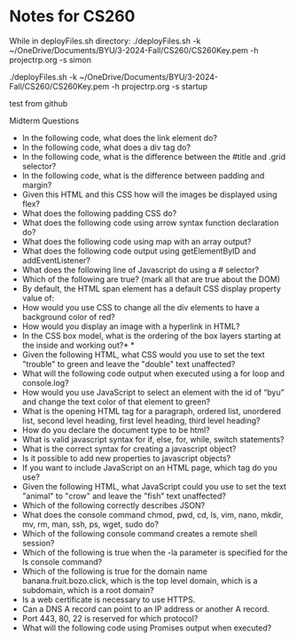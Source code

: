 # Notes for CS260

While in deployFiles.sh directory:
./deployFiles.sh -k  ~/OneDrive/Documents/BYU/3-2024-Fall/CS260/CS260Key.pem -h projectrp.org -s simon

./deployFiles.sh -k  ~/OneDrive/Documents/BYU/3-2024-Fall/CS260/CS260Key.pem -h projectrp.org -s startup


test from github

Midterm Questions
* In the following code, what does the link element do?
* In the following code, what does a div tag do?
* In the following code, what is the difference between the #title and .grid selector?
* In the following code, what is the difference between padding and margin?
* Given this HTML and this CSS how will the images be displayed using flex?
* What does the following padding CSS do?
* What does the following code using arrow syntax function declaration do?
* What does the following code using map with an array output?
* What does the following code output using getElementByID and addEventListener?
* What does the following line of Javascript do using a # selector?
* Which of the following are true? (mark all that are true about the DOM)
* By default, the HTML span element has a default CSS display property value of: 
* How would you use CSS to change all the div elements to have a background color of red?
* How would you display an image with a hyperlink in HTML?
* In the CSS box model, what is the ordering of the box layers starting at the inside and working out?* * 
* Given the following HTML, what CSS would you use to set the text "trouble" to green and leave the "double" text unaffected?
* What will the following code output when executed using a for loop and console.log?
* How would you use JavaScript to select an element with the id of “byu” and change the text color of that element to green?
* What is the opening HTML tag for a paragraph, ordered list, unordered list, second level heading, first level heading, third level heading?
* How do you declare the document type to be html?
* What is valid javascript syntax for if, else, for, while, switch statements?
* What is the correct syntax for creating a javascript object?
* Is it possible to add new properties to javascript objects?
* If you want to include JavaScript on an HTML page, which tag do you use?
* Given the following HTML, what JavaScript could you use to set the text "animal" to "crow" and leave the "fish" text unaffected?
* Which of the following correctly describes JSON?
* What does the console command chmod, pwd, cd, ls, vim, nano, mkdir, mv, rm, man, ssh, ps, wget, sudo  do?
* Which of the following console command creates a remote shell session?
* Which of the following is true when the -la parameter is specified for the ls console command?
* Which of the following is true for the domain name banana.fruit.bozo.click, which is the top level domain, which is a subdomain, which is a root domain?
* Is a web certificate is necessary to use HTTPS.
* Can a DNS A record can point to an IP address or another A record.
* Port 443, 80, 22 is reserved for which protocol?
* What will the following code using Promises output when executed?
